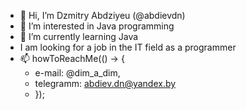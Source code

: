 - 👋 Hi, I’m Dzmitry Abdziyeu (@abdievdn)
- 👀 I’m interested in Java programming
- 🌱 I’m currently learning Java
- I am looking for a job in the IT field as a programmer
- 📫 howToReachMe(() -> { 
  - e-mail: @dim_a_dim, 
  - telegramm: abdiev.dn@yandex.by
  - });

<!---
abdievdn/abdievdn is a ✨ special ✨ repository because its `README.md` (this file) appears on your GitHub profile.
You can click the Preview link to take a look at your changes.
--->
